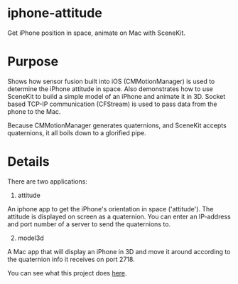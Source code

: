 # iphone-attitude
Get iPhone position in space, animate on Mac with SceneKit.

# Purpose
Shows how sensor fusion built into iOS (CMMotionManager) is used to 
determine the iPhone attitude in space. Also 
demonstrates how to use SceneKit to build a simple model of an iPhone and 
animate it in 3D. Socket based TCP-IP communication
(CFStream) is used to pass data from the phone to the Mac.

Because CMMotionManager generates quaternions, and SceneKit accepts quaternions,
it all boils down to a glorified pipe.

# Details
There are two applications:

1. attitude

  An iphone app to get the iPhone's orientation in space ('attitude').
  The attitude is displayed on screen as a quaternion.
  You can enter an IP-address and port number of a server to send the quaternions to.

2. model3d

  A Mac app that will display an iPhone in 3D and move it around
  according to the quaternion info it receives on port 2718.

You can see what this project does [here](http://youtu.be/FmJ4iZ52Yxg).


